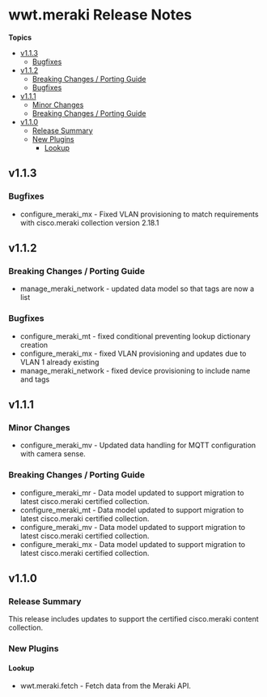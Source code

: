 # wwt\.meraki Release Notes

**Topics**

- <a href="#v1-1-3">v1\.1\.3</a>
    - <a href="#bugfixes">Bugfixes</a>
- <a href="#v1-1-2">v1\.1\.2</a>
    - <a href="#breaking-changes--porting-guide">Breaking Changes / Porting Guide</a>
    - <a href="#bugfixes-1">Bugfixes</a>
- <a href="#v1-1-1">v1\.1\.1</a>
    - <a href="#minor-changes">Minor Changes</a>
    - <a href="#breaking-changes--porting-guide-1">Breaking Changes / Porting Guide</a>
- <a href="#v1-1-0">v1\.1\.0</a>
    - <a href="#release-summary">Release Summary</a>
    - <a href="#new-plugins">New Plugins</a>
        - <a href="#lookup">Lookup</a>

<a id="v1-1-3"></a>
## v1\.1\.3

<a id="bugfixes"></a>
### Bugfixes

* configure\_meraki\_mx \- Fixed VLAN provisioning to match requirements with cisco\.meraki collection version 2\.18\.1

<a id="v1-1-2"></a>
## v1\.1\.2

<a id="breaking-changes--porting-guide"></a>
### Breaking Changes / Porting Guide

* manage\_meraki\_network \- updated data model so that tags are now a list

<a id="bugfixes-1"></a>
### Bugfixes

* configure\_meraki\_mt \- fixed conditional preventing lookup dictionary creation
* configure\_meraki\_mx \- fixed VLAN provisioning and updates due to VLAN 1 already existing
* manage\_meraki\_network \- fixed device provisioning to include name and tags

<a id="v1-1-1"></a>
## v1\.1\.1

<a id="minor-changes"></a>
### Minor Changes

* configure\_meraki\_mv \- Updated data handling for MQTT configuration with camera sense\.

<a id="breaking-changes--porting-guide-1"></a>
### Breaking Changes / Porting Guide

* configure\_meraki\_mr \- Data model updated to support migration to latest cisco\.meraki certified collection\.
* configure\_meraki\_mt \- Data model updated to support migration to latest cisco\.meraki certified collection\.
* configure\_meraki\_mv \- Data model updated to support migration to latest cisco\.meraki certified collection\.
* configure\_meraki\_mx \- Data model updated to support migration to latest cisco\.meraki certified collection\.

<a id="v1-1-0"></a>
## v1\.1\.0

<a id="release-summary"></a>
### Release Summary

This release includes updates to support the certified cisco\.meraki content collection\.

<a id="new-plugins"></a>
### New Plugins

<a id="lookup"></a>
#### Lookup

* wwt\.meraki\.fetch \- Fetch data from the Meraki API\.

